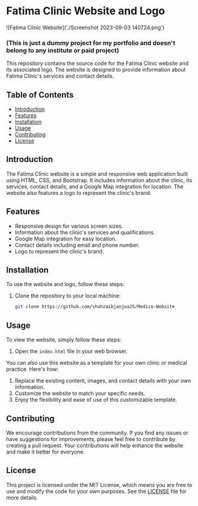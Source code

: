 # Fatima Clinic Website and Logo

![Fatima Clinic Website]('./Screenshot 2023-09-03 140724.png')
### (This is just a dummy project for my portfolio and doesn't belong to any institute or paid project)
This repository contains the source code for the Fatima Clinic website and its associated logo. The website is designed to provide information about Fatima Clinic's services and contact details.

## Table of Contents

- [Introduction](#introduction)
- [Features](#features)
- [Installation](#installation)
- [Usage](#usage)
- [Contributing](#contributing)
- [License](#license)

## Introduction

The Fatima Clinic website is a simple and responsive web application built using HTML, CSS, and Bootstrap. It includes information about the clinic, its services, contact details, and a Google Map integration for location. The website also features a logo to represent the clinic's brand.

## Features

- Responsive design for various screen sizes.
- Information about the clinic's services and qualifications.
- Google Map integration for easy location.
- Contact details including email and phone number.
- Logo to represent the clinic's brand.

## Installation

To use the website and logo, follow these steps:

1. Clone the repository to your local machine:

   ```bash
   git clone https://github.com/shahzaibjanjua25/Medico-Website
## Usage

To view the website, simply follow these steps:

1. Open the `index.html` file in your web browser.

You can also use this website as a template for your own clinic or medical practice. Here's how:

1. Replace the existing content, images, and contact details with your own information.
2. Customize the website to match your specific needs.
3. Enjoy the flexibility and ease of use of this customizable template.

## Contributing

We encourage contributions from the community. If you find any issues or have suggestions for improvements, please feel free to contribute by creating a pull request. Your contributions will help enhance the website and make it better for everyone.

## License

This project is licensed under the MIT License, which means you are free to use and modify the code for your own purposes. See the [LICENSE](LICENSE) file for more details.
